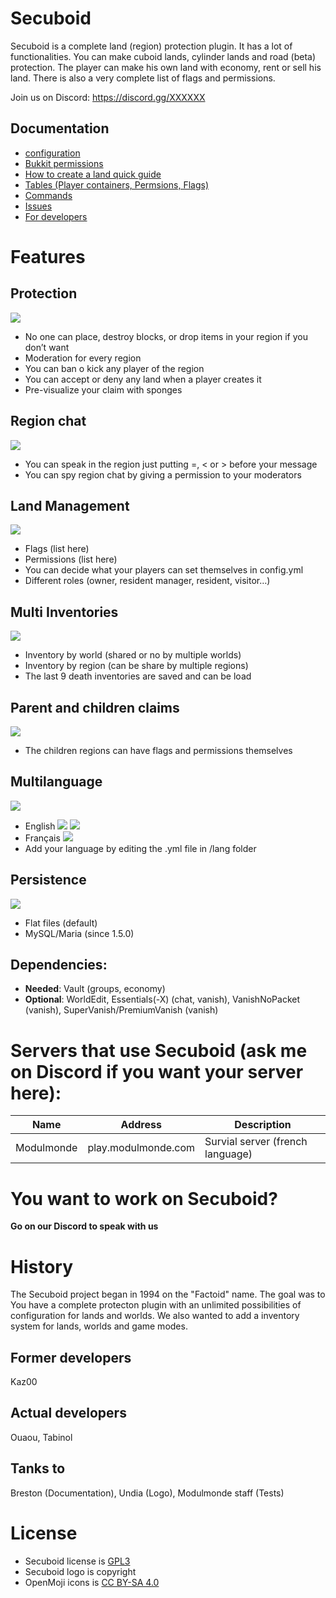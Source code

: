 # Secuboid

Secuboid is a complete land (region) protection plugin. It has a lot of functionalities. You can make cuboid lands, cylinder lands and road (beta) protection. The player can make his own land with economy, rent or sell his land. There is also a very complete list of flags and permissions.

Join us on Discord: https://discord.gg/XXXXXX

## Documentation

* [configuration](https://tabinol.github.io/secuboid-minecraft-plugin/CONFIG)
* [Bukkit permissions](https://tabinol.github.io/secuboid-minecraft-plugin/BUKKIT_PERMISSIONS)
* [How to create a land quick guide](https://tabinol.github.io/secuboid-minecraft-plugin/CREATE_LAND)
* [Tables (Player containers, Permsions, Flags)](https://tabinol.github.io/secuboid-minecraft-plugin/TABLES)
* [Commands](https://tabinol.github.io/secuboid-minecraft-plugin/COMMANDS)
* [Issues](https://bitbucket.org/Tabinol/secuboid/issues)
* [For developers](https://tabinol.github.io/secuboid-minecraft-plugin/DEVELOPERS)

# Features

## Protection
![](https://tabinol.github.io/secuboid-minecraft-plugin/images/1F512-100x.png)

* No one can place, destroy blocks, or drop items in your region if you don’t want
* Moderation for every region
* You can ban o kick any player of the region
* You can accept or deny any land when a player creates it
* Pre-visualize your claim with sponges

## Region chat
![](https://tabinol.github.io/secuboid-minecraft-plugin/images/E246-100x.png)

* You can speak in the region just putting =, < or > before your message
* You can spy region chat by giving a permission to your moderators

## Land Management
![](https://tabinol.github.io/secuboid-minecraft-plugin/images/1F3E1-100x.png)

* Flags (list here)
* Permissions (list here)
* You can decide what your players can set themselves in config.yml
* Different roles (owner, resident manager, resident, visitor…)

## Multi Inventories
![](https://tabinol.github.io/secuboid-minecraft-plugin/images/E260-100x.png)

* Inventory by world (shared or no by multiple worlds)
* Inventory by region (can be share by multiple regions)
* The last 9 death inventories are saved and can be load

## Parent and children claims
![](https://tabinol.github.io/secuboid-minecraft-plugin/images/1F468-200D-1F467-200D-1F466-100x.png)

* The children regions can have flags and permissions themselves

## Multilanguage
![](https://tabinol.github.io/secuboid-minecraft-plugin/images/E24A-100x.png)

* English ![](https://tabinol.github.io/secuboid-minecraft-plugin/images/1F1EC-1F1E7-50x.png) ![](https://tabinol.github.io/secuboid-minecraft-plugin/images/1F1FA-1F1F8-50x.png)
* Français ![](https://tabinol.github.io/secuboid-minecraft-plugin/images/1F1EB-1F1F7-50x.png)
* Add your language by editing the .yml file in /lang folder

## Persistence
![](https://tabinol.github.io/secuboid-minecraft-plugin/images/1F4BE-100x.png)

* Flat files (default)
* MySQL/Maria (since 1.5.0)

## Dependencies:

* **Needed**: Vault (groups, economy)
* **Optional**: WorldEdit, Essentials(-X) (chat, vanish), VanishNoPacket (vanish), SuperVanish/PremiumVanish (vanish)

# Servers that use Secuboid (ask me on Discord if you want your server here):

Name       | Address             | Description
-----------|---------------------|---------------------------------
Modulmonde | play.modulmonde.com | Survial server (french language)

# You want to work on Secuboid?
**Go on our Discord to speak with us**

# History

The Secuboid project began in 1994 on the "Factoid" name. The goal was to
You have a complete protecton plugin with an unlimited possibilities of configuration for lands and worlds. We also wanted to add a inventory system for lands, worlds and game modes.

## Former developers

Kaz00

## Actual developers

Ouaou, Tabinol

## Tanks to

Breston (Documentation), Undia (Logo), Modulmonde staff (Tests)

# License

* Secuboid license is [GPL3](http://fsf.org/)
* Secuboid logo is copyright
* OpenMoji icons is [CC BY-SA 4.0](https://openmoji.org/)